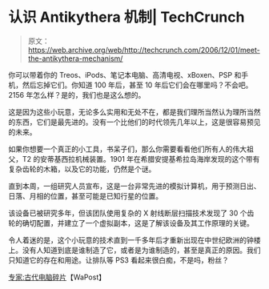 # 认识 Antikythera 机制| TechCrunch

> 原文：<https://web.archive.org/web/http://techcrunch.com/2006/12/01/meet-the-antikythera-mechanism/>

你可以带着你的 Treos、iPods、笔记本电脑、高清电视、xBoxen、PSP 和手机，然后忘掉它们。你知道 100 年后，甚至 10 年后它们会在哪里吗？不会吧。2156 年怎么样？是的，我们也是这么想的。

这是因为这些小玩意，无论多么实用和无处不在，都是我们理所当然认为理所当然的东西，它们是最先进的。没有一个比他们的时代领先几年以上，这是很容易预见的未来。

如果你想要一个真正的小工具，书呆子们，那么你需要看看他们所有人的伟大祖父，T2 的安蒂基西拉机械装置。1901 年在希腊安提基希拉岛海岸发现的这个带有复杂齿轮的木箱，以及它的功能，仍然是个谜。

直到本周，一组研究人员宣布，这是一台非常先进的模拟计算机，用于预测日出、日落、月相的位置，甚至可能是已知行星的位置。

该设备已被研究多年，但该团队使用复杂的 X 射线断层扫描技术发现了 30 个齿轮的确切配置，并建立了一个虚拟副本，这是了解该设备及其工作原理的关键。

令人着迷的是，这个小玩意的技术直到一千多年后才重新出现在中世纪欧洲的钟楼上。没有人知道到底是谁制造了它，或者是为谁制造的，甚至是真正的原因。我们只知道它的存在和用途。让排队等 PS3 看起来很白痴，不是吗，粉丝？

[专家:古代电脑碎片](https://web.archive.org/web/20161012015046/http://www.washingtonpost.com/wp-dyn/content/article/2006/11/30/AR2006113001303.html)【WaPost】
